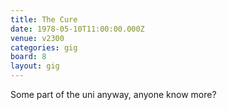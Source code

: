 ```yaml
---
title: The Cure
date: 1978-05-10T11:00:00.000Z
venue: v2300
categories: gig
board: 8
layout: gig
---
```

Some part of the uni anyway, anyone know more?